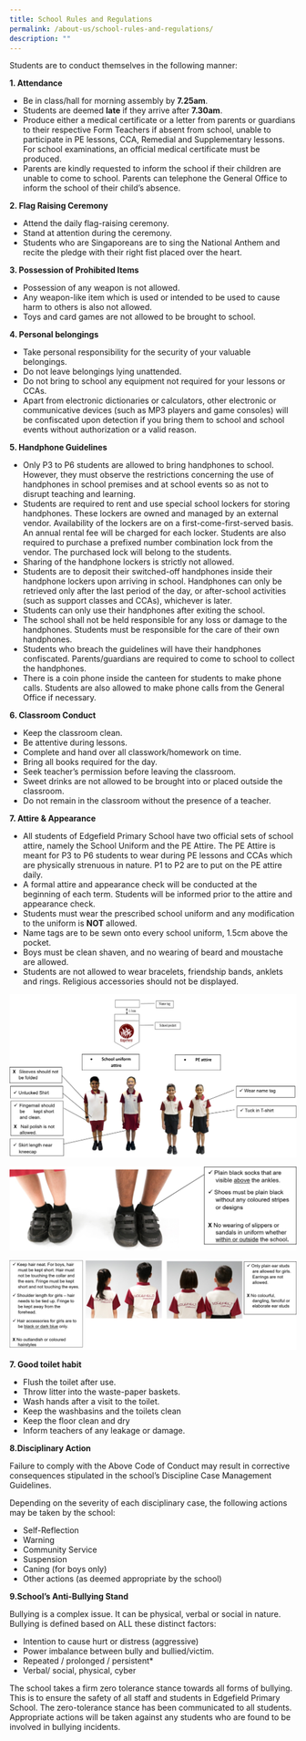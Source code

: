 ```yaml
---
title: School Rules and Regulations
permalink: /about-us/school-rules-and-regulations/
description: ""
---
```

Students are to conduct themselves in the following manner:

**1\. Attendance**

*   Be in class/hall for morning assembly by **7.25am**.
*   Students are deemed **late** if they arrive after **7.30am**.
*   Produce either a medical certificate or a letter from parents or guardians to their respective Form Teachers if absent from school, unable to participate in PE lessons, CCA, Remedial and Supplementary lessons. For school examinations, an official medical certificate must be produced.
*   Parents are kindly requested to inform the school if their children are unable to come to school. Parents can telephone the General Office to inform the school of their child’s absence.

**2\. Flag Raising Ceremony**

*   Attend the daily flag-raising ceremony. 
*   Stand at attention during the ceremony.
*   Students who are Singaporeans are to sing the National Anthem and recite the pledge with their right fist placed over the heart.

**3\. Possession of Prohibited Items**

*   Possession of any weapon is not allowed.
*   Any weapon-like item which is used or intended to be used to cause harm to others is also not allowed.
*   Toys and card games are not allowed to be brought to school.

**4\. Personal belongings**

*   Take personal responsibility for the security of your valuable belongings. 
*   Do not leave belongings lying unattended.
*   Do not bring to school any equipment not required for your lessons or CCAs.
*   Apart from electronic dictionaries or calculators, other electronic or communicative devices (such as MP3 players and game consoles) will be confiscated upon detection if you bring them to school and school events without authorization or a valid reason.

**5\. Handphone Guidelines**

*   Only P3 to P6 students are allowed to bring handphones to school. However, they must observe the restrictions concerning the use of handphones in school premises and at school events so as not to disrupt teaching and learning.
*   Students are required to rent and use special school lockers for storing handphones. These lockers are owned and managed by an external vendor. Availability of the lockers are on a first-come-first-served basis. An annual rental fee will be charged for each locker. Students are also required to purchase a prefixed number combination lock from the vendor. The purchased lock will belong to the students.
*   Sharing of the handphone lockers is strictly not allowed.
*   Students are to deposit their switched-off handphones inside their handphone lockers upon arriving in school. Handphones can only be retrieved only after the last period of the day, or after-school activities (such as support classes and CCAs), whichever is later. 
*   Students can only use their handphones after exiting the school.
*   The school shall not be held responsible for any loss or damage to the handphones. Students must be responsible for the care of their own handphones.
*   Students who breach the guidelines will have their handphones confiscated. Parents/guardians are required to come to school to collect the handphones. 
*   There is a coin phone inside the canteen for students to make phone calls. Students are also allowed to make phone calls from the General Office if necessary.

**6\. Classroom Conduct**

*   Keep the classroom clean.
*   Be attentive during lessons.
*   Complete and hand over all classwork/homework on time.
*   Bring all books required for the day.
*   Seek teacher’s permission before leaving the classroom.
*   Sweet drinks are not allowed to be brought into or placed outside the classroom.
*   Do not remain in the classroom without the presence of a teacher.

**7\. Attire & Appearance**

*   All students of Edgefield Primary School have two official sets of school attire, namely the School Uniform and the PE Attire. The PE Attire is meant for P3 to P6 students to wear during PE lessons and CCAs which are physically strenuous in nature. P1 to P2 are to put on the PE attire daily. 
*   A formal attire and appearance check will be conducted at the beginning of each term. Students will be informed prior to the attire and appearance check.
*   Students must wear the prescribed school uniform and any modification to the uniform is **NOT** allowed.
*   Name tags are to be sewn onto every school uniform, 1.5cm above the pocket.
*   Boys must be clean shaven, and no wearing of beard and moustache are allowed.
*   Students are not allowed to wear bracelets, friendship bands, anklets and rings. Religious accessories should not be displayed.

![](/images/school%20uniform.png)

![](/images/school%20shoes.png)

![](/images/hair%20neat.png)

**7. Good toilet habit**

*   Flush the toilet after use.
*   Throw litter into the waste-paper baskets.
*   Wash hands after a visit to the toilet.
*   Keep the washbasins and the toilets clean
*   Keep the floor clean and dry
*   Inform teachers of any leakage or damage.


**8.Disciplinary Action**

Failure to comply with the Above Code of Conduct may result in corrective consequences stipulated in the school’s Discipline Case Management Guidelines. 

Depending on the severity of each disciplinary case, the following actions may be taken by the school:

*   Self-Reflection
*   Warning
*   Community Service 
*   Suspension 
*   Caning (for boys only)
*   Other actions (as deemed appropriate by the school)

**9.School’s Anti-Bullying Stand**

Bullying is a complex issue. It can be physical, verbal or social in nature. Bullying is defined based on ALL these distinct factors:

*   Intention to cause hurt or distress (aggressive)
*   Power imbalance between bully and bullied/victim.
*   Repeated / prolonged / persistent\* 
*   Verbal/ social, physical, cyber

The school takes a firm zero tolerance stance towards all forms of bullying. This is to ensure the safety of all staff and students in Edgefield Primary School. The zero-tolerance stance has been communicated to all students. Appropriate actions will be taken against any students who are found to be involved in bullying incidents.